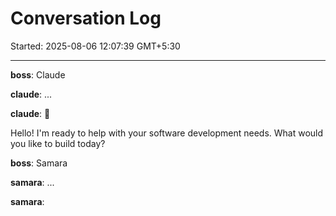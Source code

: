 # Conversation Log

Started: 2025-08-06 12:07:39 GMT+5:30

---

**boss**: Claude

**claude**: ...

**claude**: 
🦧

Hello! I'm ready to help with your software development needs. What would you like to build today?



**boss**: Samara

**samara**: ...

**samara**: 

